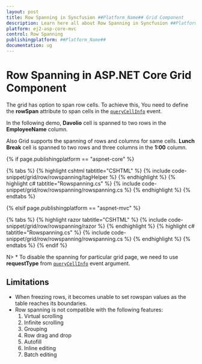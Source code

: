 ```yaml
---
layout: post
title: Row Spanning in Syncfusion ##Platform_Name## Grid Component
description: Learn here all about Row Spanning in Syncfusion ##Platform_Name## Grid component of Syncfusion Essential JS 2 and more.
platform: ej2-asp-core-mvc
control: Row Spanning
publishingplatform: ##Platform_Name##
documentation: ug
---
```


# Row Spanning in ASP.NET Core Grid Component

The grid has option to span row cells. To achieve this, You need to define the **rowSpan** attribute to span cells in the [`queryCellInfo`](https://help.syncfusion.com/cr/aspnetcore-js2/Syncfusion.EJ2.Grids.Grid.html#Syncfusion_EJ2_Grids_Grid_QueryCellInfo) event.

In the following demo, **Davolio** cell is spanned to two rows in the **EmployeeName** column.

Also Grid supports the spanning of rows and columns for same cells. **Lunch Break** cell is spanned to two rows and three columns in the **1:00** column.

{% if page.publishingplatform == "aspnet-core" %}

{% tabs %}
{% highlight cshtml tabtitle="CSHTML" %}
{% include code-snippet/grid/row/rowspanning/tagHelper %}
{% endhighlight %}
{% highlight c# tabtitle="Rowspanning.cs" %}
{% include code-snippet/grid/row/rowspanning/rowspanning.cs %}
{% endhighlight %}
{% endtabs %}

{% elsif page.publishingplatform == "aspnet-mvc" %}

{% tabs %}
{% highlight razor tabtitle="CSHTML" %}
{% include code-snippet/grid/row/rowspanning/razor %}
{% endhighlight %}
{% highlight c# tabtitle="Rowspanning.cs" %}
{% include code-snippet/grid/row/rowspanning/rowspanning.cs %}
{% endhighlight %}
{% endtabs %}
{% endif %}



N> * To disable the spanning for particular grid page, we need to use **requestType** from [`queryCellInfo`](https://help.syncfusion.com/cr/aspnetcore-js2/Syncfusion.EJ2.Grids.Grid.html#Syncfusion_EJ2_Grids_Grid_QueryCellInfo) event argument.

## Limitations

* When freezing rows, it becomes unable to set rowspan values as the table reaches its boundaries.
* Row spanning is not compatible with the following features:
    1. Virtual scrolling
    2. Infinite scrolling
    3. Grouping
    4. Row drag and drop
    5. Autofill
    6. Inline editing
    7. Batch editing